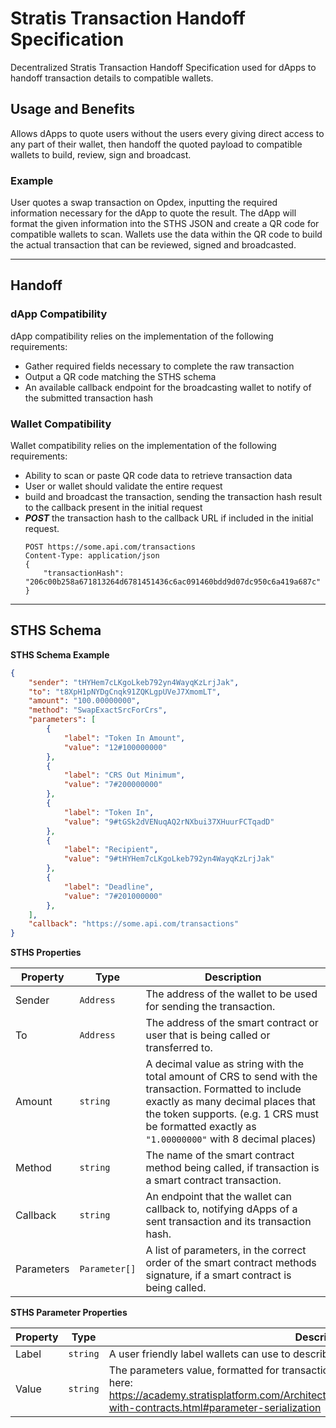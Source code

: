 # Stratis Transaction Handoff Specification

Decentralized Stratis Transaction Handoff Specification used for dApps to handoff transaction details to compatible wallets.

## Usage and Benefits

Allows dApps to quote users without the users every giving direct access to any part of their wallet, then handoff the quoted payload to compatible wallets to build, review, sign and broadcast.

### Example

User quotes a swap transaction on Opdex, inputting the required information necessary for the dApp to quote the result. The dApp will format the given information into the STHS JSON and create a QR code for compatible wallets to scan. Wallets use the data within the QR code to build the actual transaction that can be reviewed, signed and broadcasted.

---

## Handoff

### dApp Compatibility

dApp compatibility relies on the implementation of the following requirements:

- Gather required fields necessary to complete the raw transaction
- Output a QR code matching the STHS schema
- An available callback endpoint for the broadcasting wallet to notify of the submitted transaction hash


### Wallet Compatibility

Wallet compatibility relies on the implementation of the following requirements:

- Ability to scan or paste QR code data to retrieve transaction data
- User or wallet should validate the entire request
- build and broadcast the transaction, sending the transaction hash result to the callback present in the initial request
- _**POST**_ the transaction hash to the callback URL if included in the initial request.
    ```
    POST https://some.api.com/transactions
    Content-Type: application/json
    {
        "transactionHash": "206c00b258a671813264d6781451436c6ac091460bdd9d07dc950c6a419a687c"
    }
    ```

---

## STHS Schema

**STHS Schema Example**

```JSON
{
    "sender": "tHYHem7cLKgoLkeb792yn4WayqKzLrjJak",
    "to": "t8XpH1pNYDgCnqk91ZQKLgpUVeJ7XmomLT",
    "amount": "100.00000000",
    "method": "SwapExactSrcForCrs",
    "parameters": [
        {
            "label": "Token In Amount",
            "value": "12#100000000"
        },
        {
            "label": "CRS Out Minimum",
            "value": "7#200000000"
        },
        {
            "label": "Token In",
            "value": "9#tGSk2dVENuqAQ2rNXbui37XHuurFCTqadD"
        },
        {
            "label": "Recipient",
            "value": "9#tHYHem7cLKgoLkeb792yn4WayqKzLrjJak"
        },
        {
            "label": "Deadline",
            "value": "7#201000000"
        },
    ],
    "callback": "https://some.api.com/transactions"
}
```

**STHS Properties** 

Property | Type | Description
--- | --- | ---
Sender | `Address` | The address of the wallet to be used for sending the transaction.
To | `Address` | The address of the smart contract or user that is being called or transferred to.
Amount | `string` | A decimal value as string with the total amount of CRS to send with the transaction. Formatted to include exactly as many decimal places that the token supports. (e.g. 1 CRS must be formatted exactly as `"1.00000000"` with 8 decimal places)
Method | `string` | The name of the smart contract method being called, if transaction is a smart contract transaction.
Callback | `string` | An endpoint that the wallet can callback to, notifying dApps of a sent transaction and its transaction hash.
Parameters | `Parameter[]` | A list of parameters, in the correct order of the smart contract methods signature, if a smart contract is being called.

**STHS Parameter Properties** 

Property | Type | Description
--- | --- | ---
Label | `string` | A user friendly label wallets can use to describe what the parameter represents.
Value | `string` | The parameters value, formatted for transaction submission following Stratis standards here: https://academy.stratisplatform.com/Architecture%20Reference/SmartContracts/working-with-contracts.html#parameter-serialization
